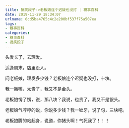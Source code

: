 ```yaml
---
title: 搞笑段子->老板娘连个迟疑也没打 | 糗事百科
date: 2019-11-29 18:34:07
urlname: 0cd5ba4765c4c2e200bf537f75a507ea
tags: 
- 糗事百科
categories:
- 糗事百科
- 搞笑段子
---
```

头发长了，去理发。

适逢周末，店里没人。

问老板娘，理发多少钱？老板娘连个迟疑也没打，十块。

我一撇嘴，太贵了，我又不是金头。

老板娘愣了愣，说，那八块？我说，也贵了，我又不是银头。

老板娘气哼哼的说，你说多少钱？我一呲牙，说了句，三块吧。

老板娘腾的站起身，说道，你猪头啊！气死我了！！！


